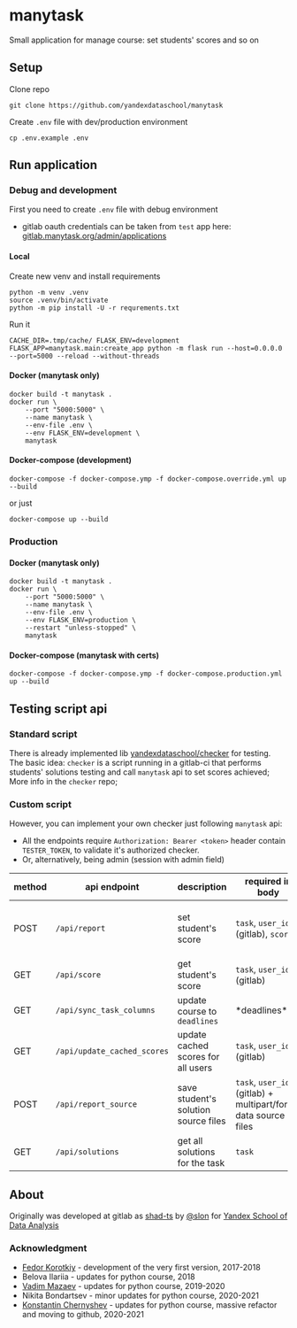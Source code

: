 # manytask

Small application for manage course: set students' scores and so on


## Setup

Clone repo
```shell
git clone https://github.com/yandexdataschool/manytask
```

Create `.env` file with dev/production environment
```shell
cp .env.example .env
```


## Run application

### Debug and development 

First you need to create `.env` file with debug environment

* gitlab oauth credentials can be taken from `test` app here: [gitlab.manytask.org/admin/applications](https://gitlab.manytask.org/admin/applications/)


#### Local

Create new venv and install requirements 
```shell
python -m venv .venv
source .venv/bin/activate
python -m pip install -U -r requrements.txt
```
Run it
```shell
CACHE_DIR=.tmp/cache/ FLASK_ENV=development FLASK_APP=manytask.main:create_app python -m flask run --host=0.0.0.0 --port=5000 --reload --without-threads
```

#### Docker (manytask only)
```shell
docker build -t manytask .
docker run \
    --port "5000:5000" \
    --name manytask \
    --env-file .env \
    --env FLASK_ENV=development \ 
    manytask
```

#### Docker-compose (development)
```shell
docker-compose -f docker-compose.ymp -f docker-compose.override.yml up --build
```
or just
```shell
docker-compose up --build
```

### Production 

#### Docker (manytask only)
```shell
docker build -t manytask .
docker run \
    --port "5000:5000" \
    --name manytask \
    --env-file .env \
    --env FLASK_ENV=production \ 
    --restart "unless-stopped" \
    manytask
```


#### Docker-compose (manytask with certs)
```shell
docker-compose -f docker-compose.ymp -f docker-compose.production.yml up --build
```



## Testing script api

### Standard script 

There is already implemented lib [yandexdataschool/checker](https://github.com/yandexdataschool/checker) for testing.  
The basic idea: `checker` is a script running in a gitlab-ci that performs students' solutions testing and call `manytask` api to set scores achieved;
More info in the `checker` repo;

### Custom script 
However, you can implement your own checker just following `manytask` api:

* All the endpoints require `Authorization: Bearer <token>` header contain `TESTER_TOKEN`, to validate it's authorized checker. 
* Or, alternatively, being admin (session with admin field) 
  
| method | api endpoint                | description                          | required in body                                              | optional in body                                        | return                                                               |
|--------|-----------------------------|--------------------------------------|---------------------------------------------------------------|---------------------------------------------------------|----------------------------------------------------------------------|
| POST   | `/api/report`               | set student's score                  | `task`, `user_id` (gitlab), `score`                           | `check_deadline`, `commit_time` (`%Y-%m-%d %H:%M:%S%z`) | `user_id`, `username`, `task`, `score`, `commit_time`, `submit_time` |
| GET    | `/api/score`                | get student's score                  | `task`, `user_id` (gitlab)                                    | -                                                       | `user_id`, `username`, `task`, `score`                               |
| GET    | `/api/sync_task_columns`    | update course to `deadlines`         | \*deadlines\*                                                 | -                                                       | -                                                                    |
| GET    | `/api/update_cached_scores` | update cached scores for all users   | `task`, `user_id` (gitlab)                                    | -                                                       | -                                                                    |
| POST   | `/api/report_source`        | save student's solution source files | `task`, `user_id` (gitlab) + multipart/form-data source files | -                                                       | -                                                                    |
| GET    | `/api/solutions`            | get all solutions for the task       | `task`                                                        | -                                                       | zip archive file with solutions                                      |



## About

Originally was developed at gitlab as [shad-ts](https://gitlab.com/slon/shad-ts/) by [@slon](https://github.com/slon) for [Yandex School of Data Analysis](https://yandexdataschool.com/) 

### Acknowledgment 

* [Fedor Korotkiy](https://github.com/slon) - development of the very first version, 2017-2018
* Belova Ilariia - updates for python course, 2018
* [Vadim Mazaev](https://github.com/GreenRiverRUS) - updates for python course, 2019-2020
* Nikita Bondartsev - minor updates for python course, 2020-2021
* [Konstantin Chernyshev](https://github.com/k4black) - updates for python course, massive refactor and moving to github, 2020-2021